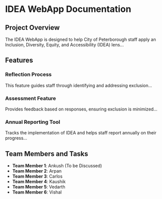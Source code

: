 # IDEA WebApp Documentation

## Project Overview
The IDEA WebApp is designed to help City of Peterborough staff apply an Inclusion, Diversity, Equity, and Accessibility (IDEA) lens...

## Features
### Reflection Process
This feature guides staff through identifying and addressing exclusion...

### Assessment Feature
Provides feedback based on responses, ensuring exclusion is minimized...

### Annual Reporting Tool
Tracks the implementation of IDEA and helps staff report annually on their progress...

## Team Members and Tasks
- **Team Member 1**: Ankush (To be Discussed)
- **Team Member 2**: Arpan 
- **Team Member 3**: Carlos
- **Team Member 4**: Kaushik
- **Team Member 5**: Vedarth
- **Team Member 6**: Vishal
